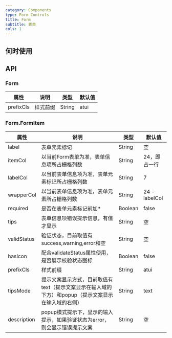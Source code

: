```yaml
---
category: Components
type: Form Controls
title: Form
subtitle: 表单
cols: 1
---
```



## 何时使用


## API

### Form
属性 | 说明 | 类型 | 默认值
-----|-----|-----|------
prefixCls | 样式前缀 | String | atui

### Form.FormItem
属性 | 说明 | 类型 | 默认值
-----|-----|-----|------
label | 表单元素标记 | String | 空
itemCol | 以当前Form表单为准，表单信息项所占栅格列数 | String | 24，即占一行
labelCol | 以当前表单信息项为准，表单元素标记所占栅格列数 | String | 7
wrapperCol | 以当前表单信息项为准，表单元素所占栅格列数 | String | 24 - labelCol
required | 是否在表单元素标记前加* | Boolean | false
tips | 表单信息项错误提示信息，有值才显示 | String | 空
validStatus | 验证状态，目前取值有success,warning,error和空 | String | 空
hasIcon | 配合validateStatus属性使用，是否展示校验状态图标 | Boolean | false
prefixCls | 样式前缀 | String | atui
tipsMode | 提示文案显示方式，目前取值有text（提示文案显示在输入域的下方）和popup（提示文案显示在输入域的右侧） | String | text
description | popup模式提示下，显示的输入提示，如果验证状态为error，则会显示错误提示文案 | String | 空

